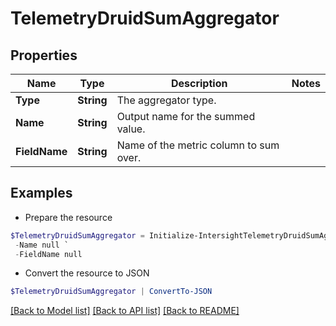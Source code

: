 # TelemetryDruidSumAggregator
## Properties

Name | Type | Description | Notes
------------ | ------------- | ------------- | -------------
**Type** | **String** | The aggregator type. | 
**Name** | **String** | Output name for the summed value. | 
**FieldName** | **String** | Name of the metric column to sum over. | 

## Examples

- Prepare the resource
```powershell
$TelemetryDruidSumAggregator = Initialize-IntersightTelemetryDruidSumAggregator  -Type null `
 -Name null `
 -FieldName null
```

- Convert the resource to JSON
```powershell
$TelemetryDruidSumAggregator | ConvertTo-JSON
```

[[Back to Model list]](../README.md#documentation-for-models) [[Back to API list]](../README.md#documentation-for-api-endpoints) [[Back to README]](../README.md)

